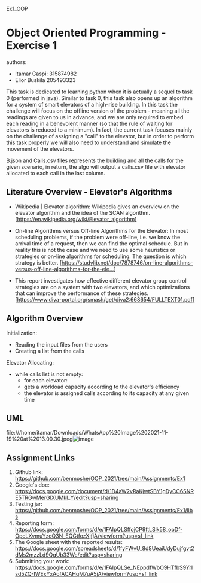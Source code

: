 Ex1_OOP
# Object Oriented Programming - Exercise 1

authors: 
- Itamar Caspi: 315874982
- Elior Buskila 205493323

This task is dedicated to learning python when it is actually a sequel to task 0 (performed in java).
Similar to task 0, this task also opens up an algorithm for a system of smart elevators of a high-rise building.
In this task the challenge will focus on the offline version of the problem - meaning all the readings are given to us in advance, and we are only required to embed each reading in a benevolent manner (so that the rule of waiting for elevators is reduced to a minimum). In fact, the current task focuses mainly on the challenge of assigning a "call" to the elevator, but in order to perform this task properly we will also need to understand and simulate the movement of the elevators.

B.json and Calls.csv files represents the building and all the calls for the given scenario, in return, the algo will output a calls.csv file with elevator allocated to each call in the last column.

## Literature Overview - Elevator's Algorithms

- Wikipedia | Elevator algorithm: Wikipedia gives an overview on the elevator algorithm and the idea of the SCAN algorithm. [https://en.wikipedia.org/wiki/Elevator_algorithm]

- On-line Algorithms versus Off-line Algorithms for the Elevator: In most scheduling problems, if the problem were off-line, i.e. we know the arrival time of a request, then we can find the optimal schedule. But in reality this is not the case and we need to use some heuristics or strategies or on-line algorithms for scheduling.  The question is which strategy is better.
 [https://studylib.net/doc/7878746/on-line-algorithms-versus-off-line-algorithms-for-the-ele...]

- This report investigates how effective different elevator group control
strategies are on a system with two elevators, and which optimizations that
can improve the performance of these strategies.
[https://www.diva-portal.org/smash/get/diva2:668654/FULLTEXT01.pdf]


## Algorithm Overview

Initialization:

- Reading the input files from the users
- Creating a list from the calls


Elevator Allocating:

* while calls list is not empty:
  * for each elevator:
   *   gets a workload capacity according to the elevator's efficiency
   *   the elevator is assigned calls according to its capacity at any given time
 
## UML
file:///home/itamar/Downloads/WhatsApp%20Image%202021-11-19%20at%2013.00.30.jpeg![image](https://user-images.githubusercontent.com/74679553/142613570-814ffd2c-ada4-4b9b-a878-629b2d918899.png)


## Assignment Links

1. Github link: https://github.com/benmoshe/OOP_2021/tree/main/Assignments/Ex1
2. Google's doc: https://docs.google.com/document/d/1D4aW2vRaKjwtSBY1gDyCC6SNRE5TRGwMerGIXUMkI_Y/edit?usp=sharing
3. Testing jar: https://github.com/benmoshe/OOP_2021/tree/main/Assignments/Ex1/libs
4. Reporting form: https://docs.google.com/forms/d/e/1FAIpQLSffojCP9ftLSlk58_opDf-OpcLXvmuYzoQ3N_EQGtfozXjfjA/viewform?usp=sf_link
5. The Google sheet with the reported results: https://docs.google.com/spreadsheets/d/1fyFWvU_8d8UeaiUdyDujfgvt2dMs2mzzLd9QgUb33Wc/edit?usp=sharing
6. Submitting your work: https://docs.google.com/forms/d/e/1FAIpQLSe_NEppdfWbO9HTfbS9Yrlsd5ZQ-IWExYxAofACAHqM7uA5jA/viewform?usp=sf_link
